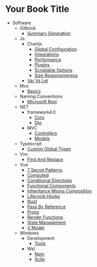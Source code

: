 # Your Book Title

- Software
  - Gitbook
    * [Summary Generation](software/gitbook/summary-generation.md)
  - Js
    - Chartjs
      * [Global Configuration](software/js/chartjs/global-configuration.md)
      * [Integrations](software/js/chartjs/integrations.md)
      * [Performance](software/js/chartjs/performance.md)
      * [Plugins](software/js/chartjs/plugins.md)
      * [Scriptable Options](software/js/chartjs/scriptable-options.md)
      * [Size Responsiveness](software/js/chartjs/size-responsiveness.md)
    * [Var Vs Let](software/js/var-vs-let.md)
  - Mvc
    * [Basics](software/mvc/basics.md)
  - Naming Conventions
    * [Microsoft Rest](software/naming-conventions/microsoft-rest.md)
  - NET
    - framework4.0
      * [Cors](software/NET/framework4.0/cors.md)
      * [Dto](software/NET/framework4.0/dto.md)
    - MVC
      * [Controllers](software/NET/MVC/controllers.md)
      * [Models](software/NET/MVC/models.md)
  - Typescript
    * [Custom Global Types](software/typescript/custom-global-types.md)
  - Vim
    * [Find And Replace](software/vim/find-and-replace.md)
  - Vue
    * [7 Secret Patterns](software/vue/7-secret-patterns.md)
    * [Computed](software/vue/computed.md)
    * [Conditional Directives](software/vue/conditional-directives.md)
    * [Functional Components](software/vue/functional-components.md)
    * [Inheritance Mixins Composition](software/vue/inheritance-mixins-composition.md)
    * [Lifecycle Hooks](software/vue/lifecycle-hooks.md)
    * [Nuxt](software/vue/nuxt.md)
    * [Pass By Reference](software/vue/pass-by-reference.md)
    * [Props](software/vue/props.md)
    * [Render Functions](software/vue/render-functions.md)
    * [State Management](software/vue/state-management.md)
    * [V Model](software/vue/v-model.md)
  - Windows
    - Development
      * [Tools](software/windows/development/tools.md)
    - Wsl
      * [Npm](software/windows/wsl/npm.md)
      * [Xclip](software/windows/wsl/xclip.md)
